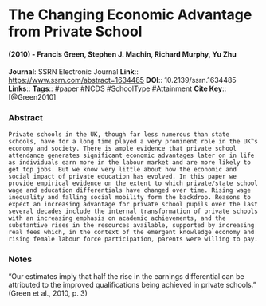 # The Changing Economic Advantage from Private School
#### (2010) - Francis Green, Stephen J. Machin, Richard Murphy, Yu Zhu
**Journal**: SSRN Electronic Journal
**Link**:: https://www.ssrn.com/abstract=1634485
**DOI**:: 10.2139/ssrn.1634485
**Links**:: 
**Tags**:: #paper #NCDS #SchoolType #Attainment 
**Cite Key**:: [@Green2010]

### Abstract

```
Private schools in the UK, though far less numerous than state schools, have for a long time played a very prominent role in the UK‟s economy and society. There is ample evidence that private school attendance generates significant economic advantages later on in life as individuals earn more in the labour market and are more likely to get top jobs. But we know very little about how the economic and social impact of private education has evolved. In this paper we provide empirical evidence on the extent to which private/state school wage and education differentials have changed over time. Rising wage inequality and falling social mobility form the backdrop. Reasons to expect an increasing advantage for private school pupils over the last several decades include the internal transformation of private schools with an increasing emphasis on academic achievements, and the substantive rises in the resources available, supported by increasing real fees which, in the context of the emergent knowledge economy and rising female labour force participation, parents were willing to pay.
```

### Notes

“Our estimates imply that half the rise in the earnings differential can be attributed to the improved qualifications being achieved in private schools.” (Green et al., 2010, p. 3)